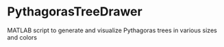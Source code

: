 # PythagorasTreeDrawer
MATLAB script to generate and visualize Pythagoras trees in various sizes and colors
